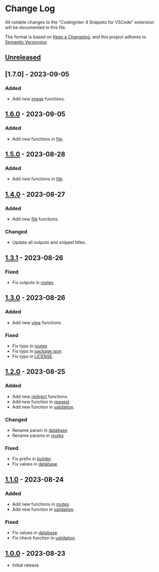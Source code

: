 # Change Log

All notable changes to the "Codeigniter 4 Snippets for VSCode" extension will be documented in this file.

The format is based on [Keep a Changelog](https://keepachangelog.com/en/1.0.0/),
and this project adheres to [Semantic Versioning](https://semver.org/spec/v2.0.0.html).

## [Unreleased]

## [1.7.0] - 2023-09-05

### Added

- Add new [image](./snippets/core/image.json) functions.

## [1.6.0] - 2023-09-05

### Added

- Add new functions in [file](./snippets/core/file.json).

## [1.5.0] - 2023-08-28

### Added

- Add new functions in [file](./snippets/core/file.json).

## [1.4.0] - 2023-08-27

### Added

- Add new [file](./snippets/core/file.json) functions.

### Changed

- Update all outputs and snippet titles.

## [1.3.1] - 2023-08-26

### Fixed

- Fix outputs in [routes](./snippets/core/routes.json)

## [1.3.0] - 2023-08-26

### Added

- Add new [view](./snippets/core/view.json) functions.

### Fixed

- Fix typo in [routes](./snippets/core/routes.json)
- Fix typo in [package.json](./package.json).
- Fix typo in [LICENSE](./LICENSE).

## [1.2.0] - 2023-08-25

### Added

- Add new [redirect](./snippets/core/redirect.json) functions.
- Add new function in [request](./snippets/core/request.json).
- Add new function in [validation](./snippets/core/validation.json).

### Changed

- Rename param in [database](./snippets/core/database.json)
- Rename params in [routes](./snippets/core/routes.json)

### Fixed

- Fix prefix in [builder](./snippets/core/builder.json).
- Fix values in [database](./snippets/core/database.json).

## [1.1.0] - 2023-08-24

### Added

- Add new functions in [routes](./snippets/core/routes.json).
- Add new function in [validation](./snippets/core/validation.json).

### Fixed

- Fix values in [database](./snippets/core/database.json).
- Fix check function in [validation](./snippets/core/validation.json).

## [1.0.0] - 2023-08-23

- Initial release

[unreleased]: https://github.com/ManuelGil/vscode-codeigniter4-snippets/compare/v1.6.0...HEAD
[1.6.0]: https://github.com/ManuelGil/vscode-codeigniter4-snippets/compare/v1.5.0...v1.6.0
[1.5.0]: https://github.com/ManuelGil/vscode-codeigniter4-snippets/compare/v1.4.0...v1.5.0
[1.4.0]: https://github.com/ManuelGil/vscode-codeigniter4-snippets/compare/v1.3.1...v1.4.0
[1.3.1]: https://github.com/ManuelGil/vscode-codeigniter4-snippets/compare/v1.3.0...v1.3.1
[1.3.0]: https://github.com/ManuelGil/vscode-codeigniter4-snippets/compare/v1.2.0...v1.3.0
[1.2.0]: https://github.com/ManuelGil/vscode-codeigniter4-snippets/compare/v1.1.0...v1.2.0
[1.1.0]: https://github.com/ManuelGil/vscode-codeigniter4-snippets/compare/v1.0.0...v1.1.0
[1.0.0]: https://github.com/ManuelGil/vscode-codeigniter4-snippets/releases/tag/v1.0.0
